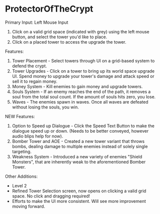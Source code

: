 # ProtectorOfTheCrypt

Primary Input: Left Mouse Input

1. Click on a valid grid space (indicated with grey) using the left mouse button, and select the tower you'd like to place.
2. Click on a placed tower to access the upgrade the tower.

Features:
1. Tower Placement - Select towers through UI on a grid-based system to defend the crypt.
2. Tower Upgrades - Click on a tower to bring up its world space upgrade UI. Spend money to upgrade your tower's damage and attack speed or sell it to regain money.
3. Money System - Kill enemies to gain money and upgrade towers.
4. Souls System - If an enemy reaches the end of the path, it removes a soul from the total soul count. If the amount of souls hits zero, you lose.
5. Waves - The enemies spawn in waves. Once all waves are defeated without losing the souls, you win.

NEW Features:
1. Option to Speed up Dialogue - Click the Speed Text Button to make the dialogue speed up or down. (Needs to be better conveyed, however audio blips help for now).
2. Bomber Tower and AOE - Created a new tower variant that throws bombs, dealing damage to multiple enemies instead of solely single targeting.
3. Weakness System - Introduced a new variety of enemies "Shield Monsters", that are inherently weak to the aforementioned Bomber Tower.

Other Additions:
- Level 2
- Refined Tower Selection screen, now opens on clicking a valid grid space. No click and dragging required!
- Efforts to make the UI more consistent. Will see more improvement moving forward.
